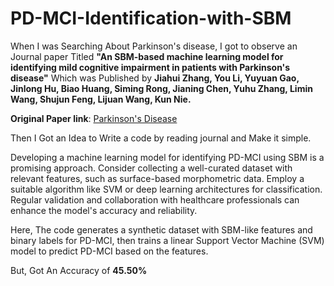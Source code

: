 # PD-MCI-Identification-with-SBM
<p>When I was Searching About Parkinson's disease, I got to observe an Journal paper Titled <b>"An SBM-based machine learning model for identifying mild cognitive impairment in patients with Parkinson's disease"</b> Which was Published by <b>Jiahui Zhang, You Li, Yuyuan Gao, Jinlong Hu, Biao Huang, Siming Rong, Jianing Chen, Yuhu Zhang, Limin Wang, Shujun Feng, Lijuan Wang, Kun Nie.</b></p>
<p><b>Original Paper link</b>: <a href="https://www.sciencedirect.com/science/article/abs/pii/S0022510X20304147/">Parkinson's Disease</a></p>

<p> Then I Got an Idea to Write a code by reading journal and Make it simple.</p>
<p>Developing a machine learning model for identifying PD-MCI using SBM is a promising approach. Consider collecting a well-curated dataset with relevant features, such as surface-based morphometric data. Employ a suitable algorithm like SVM or deep learning architectures for classification. Regular validation and collaboration with healthcare professionals can enhance the model's accuracy and reliability.</p>
<p>Here, The code generates a synthetic dataset with SBM-like features and binary labels for PD-MCI, then trains a linear Support Vector Machine (SVM) model to predict PD-MCI based on the features. </p>
<p>But, Got An Accuracy of <b>45.50%</b></p>

